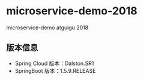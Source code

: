# microservice-demo-2018
microservice-demo atguigu 2018

## 版本信息
- Spring Cloud 版本：Dalston.SR1
- SpringBoot 版本：1.5.9.RELEASE
